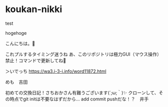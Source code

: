 # koukan-nikki
test

hogehoge

こんにちは。🐶

これプルするタイミング迷うね
あ、このリポジトリは極力GUI（マウス操作）禁止！コマンドで更新してね💛

＞いでっち
https://wa3.i-3-i.info/word11872.html

めも　吉田

初めての交換日記！さちおかさん有難うございます(´;ω;｀)✨
クローンして、その時点でgit initは不要なはずだから… add commit pushだな！？　井手